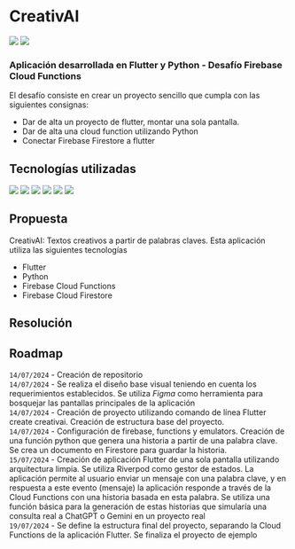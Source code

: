 # CreativAI
![](https://img.shields.io/badge/Dart-0175C2?style=for-the-badge&logo=dart&logoColor=white)
![](https://img.shields.io/badge/Flutter-02569B?style=for-the-badge&logo=flutter&logoColor=white)

### Aplicación desarrollada en Flutter y Python - Desafío Firebase Cloud Functions
El desafío consiste en crear un proyecto sencillo que cumpla con las siguientes consignas:

- Dar de alta un proyecto de flutter, montar una sola pantalla.
- Dar de alta una cloud function utilizando Python
- Conectar Firebase Firestore a flutter

## Tecnologías utilizadas
![](https://img.shields.io/badge/Dart-0175C2?style=for-the-badge&logo=dart&logoColor=white)
![](https://img.shields.io/badge/Flutter-02569B?style=for-the-badge&logo=flutter&logoColor=white)
![](https://img.shields.io/badge/Python-14354C?style=for-the-badge&logo=python&logoColor=white)
![](https://img.shields.io/badge/Firebase-F24E1E?style=for-the-badge&logo=firebase&logoColor=white)
![](https://img.shields.io/badge/VSCode-0078D4?style=for-the-badge&logo=visual%20studio%20code&logoColor=white)
![](https://img.shields.io/badge/Figma-F24E1E?style=for-the-badge&logo=figma&logoColor=white)

## Propuesta
CreativAI: Textos creativos a partir de palabras claves. Esta aplicación utiliza las siguientes tecnologías
- Flutter
- Python
- Firebase Cloud Functions
- Firebase Cloud Firestore

## Resolución

## Roadmap
`14/07/2024` - Creación de repositorio<br>
`14/07/2024` - Se realiza el diseño base visual teniendo en cuenta los requerimientos establecidos. Se utiliza *Figma* como herramienta para bosquejar las pantallas principales de la aplicación<br>
`14/07/2024` - Creación de proyecto utilizando comando de línea Flutter create creativai. Creación de estructura base del proyecto.<br>
`14/07/2024` - Configuración de firebase, functions y emulators. Creación de una función python que genera una historia a partir de una palabra clave. Se crea un documento en Firestore para guardar la historia.<br>
`15/07/2024` - Creación de aplicación Flutter de una sola pantalla utilizando arquitectura limpia. Se utiliza Riverpod como gestor de estados. La aplicación permite al usuario enviar un mensaje con una palabra clave, y en respuesta a este evento (mensaje) la aplicación responde a través de la Cloud Functions con una historia basada en esta palabra. Se utiliza una función básica para la generación de estas historias que simularía una consulta real a ChatGPT o Gemini en un proyecto real<br>
`19/07/2024` - Se define la estructura final del proyecto, separando la Cloud Functions de la aplicación Flutter. Se finaliza el proyecto de ejemplo